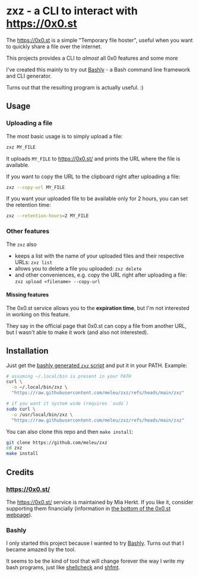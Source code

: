 # zxz - a CLI to interact with <https://0x0.st>

The <https://0x0.st> is a simple "Temporary file hoster", useful when you want to quickly share a file over the internet.

This projects provides a CLI to _almost_ all 0x0 features and some more

I've created this mainly to try out [Bashly](https://bashly.dannyb.co/) - a Bash command line framework and CLI generator.

Turns out that the resulting program is actually useful. :)

## Usage

### Uploading a file

The most basic usage is to simply upload a file:

```bash
zxz MY_FILE
```

It uploads `MY_FILE` to https://0x0.st/ and prints the URL where the file is available.

If you want to copy the URL to the clipboard right after uploading a file:

```bash
zxz --copy-url MY_FILE
```

If you want your uploaded file to be available only for 2 hours, you can set the retention time:

```bash
zxz --retention-hours=2 MY_FILE 
```

### Other features

The `zxz` also

- keeps a list with the name of your uploaded files and their respective URLs: `zxz list`
- allows you to delete a file you uploaded: `zxz delete`
- and other conveniences, e.g. copy the URL right after uploading a file: `zxz upload <filename> --copy-url`

#### Missing features

The 0x0.st service allows you to  the **expiration time**, but I'm not interested in working on this feature.

They say in the official page that 0x0.st can copy a file from another URL, but I wasn't able to make it work (and also not interested).

## Installation

Just get the [bashly generated `zxz` script](./zxz) and put it in your PATH. Example:

```bash
# assuming ~/.local/bin is present in your PATH
curl \
  -o ~/.local/bin/zxz \
  "https://raw.githubusercontent.com/meleu/zxz/refs/heads/main/zxz"

# if you want it system wide (requires `sudo`)
sudo curl \
  -o /usr/local/bin/zxz \
  "https://raw.githubusercontent.com/meleu/zxz/refs/heads/main/zxz"
```

You can also clone this repo and then `make install`:

```bash
git clone https://github.com/meleu/zxz
cd zxz
make install
```

## Credits

### https://0x0.st/

The <https://0x0.st/> service is maintained by Mia Herkt. If you like it, consider supporting them financially (information in [the bottom of the 0x0.st webpage](https://0x0.st/)).

### Bashly

I only started this project because I wanted to try [Bashly](https://bashly.dannyb.co/). Turns out that I became amazed by the tool.

It seems to be the kind of tool that will change forever the way I write my bash programs, just like [shellcheck](https://github.com/koalaman/shellcheck) and [shfmt](https://github.com/mvdan/sh).
